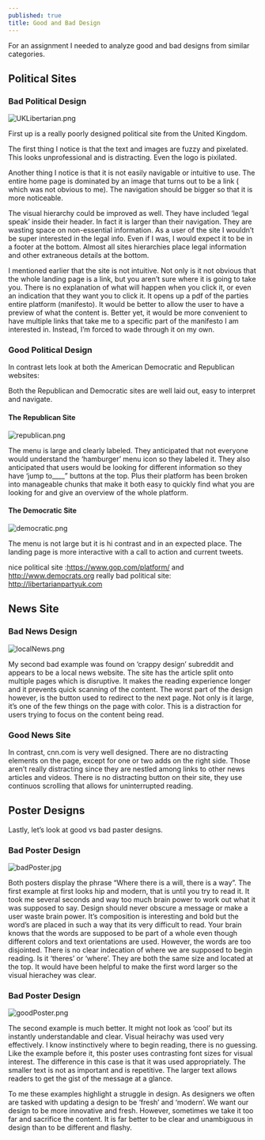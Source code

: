 ```yaml
---
published: true
title: Good and Bad Design
---
```



For an assignment I needed to analyze good and bad designs from similar categories.

## Political Sites

### Bad Political Design

![UKLibertarian.png]({{site.baseurl}}/assets/uploads/UKLibertarian.png)

First up is a really poorly designed political site from the United Kingdom. 

The first thing I notice is that the text  and images are fuzzy and pixelated. This  looks unprofessional and is distracting. Even the logo is pixilated. 

Another thing I notice is that it is not easily navigable or intuitive to use. The entire home page is dominated by an image that turns out to be a link ( which was not obvious to me). The navigation should be bigger so that it is more noticeable.
 
The visual hierarchy could be improved as well. They have included ‘legal speak’ inside their header. In fact it is larger than their navigation. They are wasting space on non-essential information.  As a user of the site I wouldn’t be super interested in the legal info. Even if I was, I would expect it to be in a footer at the bottom.  Almost all sites hierarchies place legal information and other extraneous details at the bottom. 

I mentioned earlier that the site is not intuitive. Not only is it not obvious that the whole landing page is a link, but you aren’t sure where it is going to take you. There is no explanation of what will happen when you click it, or even an indication that they want you to click it.
It opens up a pdf of the parties entire platform (manifesto). It would be better to allow the user to have a preview of what the content is. Better yet, it would be more convenient to have multiple links that take me to a specific part of the manifesto I am interested in. Instead, I’m forced to wade through it on my own.

### Good Political Design

In contrast lets look at both the American Democratic and Republican websites:

Both the  Republican and Democratic sites are well laid out, easy to interpret and navigate. 

#### The Republican Site

![republican.png]({{site.baseurl}}/assets/uploads/republican.png)

The menu is large and clearly labeled. They anticipated that not everyone would understand the ‘hamburger’ menu icon so they labeled it. They also anticipated that users would be looking for different information so they have ‘jump to____” buttons at the top. Plus their platform has been broken into manageable chunks that make it both easy to quickly find what you are looking for and give an overview of the whole platform.

#### The Democratic Site

![democratic.png]({{site.baseurl}}/assets/uploads/democratic.png)

The menu is not large but it is hi contrast and in an expected place. The landing page is more interactive with a call to action and current tweets.

nice political site :https://www.gop.com/platform/
and http://www.democrats.org
really bad political site:
http://libertarianpartyuk.com

## News Site

### Bad News Design

![localNews.png]({{site.baseurl}}/assets/uploads/localNews.png)

My second  bad example was found on ‘crappy design’ subreddit and appears to be a local news website. 
The site has the article split onto multiple pages which is disruptive. It makes the reading experience longer and it prevents quick scanning of the content. The worst part of the design however, is the button used to redirect to the next page. Not only is it large, it’s one of the few things on the page with color.  This is a distraction for users trying to focus on the content being read.

### Good News Site

In contrast, cnn.com is very well designed.  There are no distracting elements on the page, except for one or two adds on the right side. Those aren’t really distracting since they are nestled among links to other news articles and videos. There is no distracting button on their site, they use continuos scrolling that allows for uninterrupted reading.

## Poster Designs

Lastly, let’s look at good vs bad paster designs.

### Bad Poster Design

![badPoster.jpg]({{site.baseurl}}/assets/uploads/badPoster.jpg)

Both posters display the phrase “Where there is a will, there is a way”.
The first example at first looks hip and modern, that is until you try to read it.  It took me several seconds and way too much brain power to work out what it was supposed to say. Design should never obscure a message or make a user waste brain power.
It’s composition is interesting and bold but the word’s are placed in such a way that its very difficult to read. Your brain knows that the words are supposed to be part of a whole even though different colors and text orientations are used. However, the words are too disjointed. There is no clear indecation of where we are supposed to begin reading. Is it ‘theres’ or ‘where’. They are both the same size and located at the top. It would have been helpful to make the first word larger so the visual hierachey  was clear.

### Bad Poster Design

![goodPoster.png]({{site.baseurl}}/assets/uploads/goodPoster.png)

The second example is much better. It might not look as ‘cool’ but its instantly understandable and clear. 
Visual heirachy was used very effectively. I know instinctively where to begin reading, there is no guessing. Like the example before it, this poster uses contrasting font sizes for visual interest. The difference in this case is that it was used appropriately. The smaller text is not as important and is repetitive. The larger text allows readers to get the gist of the message at a glance.

To me these examples highlight a struggle in design. As designers we often are tasked with updating a design to be ‘fresh’ and ‘modern’. We want our design to be more innovative and fresh. However, sometimes we take it too far and sacrifice the content. It is far better to be clear and unambiguous in design than to be different and flashy.